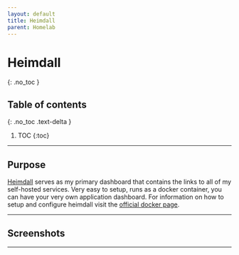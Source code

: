 ```yaml
---
layout: default
title: Heimdall
parent: Homelab
---
```


# Heimdall
{: .no_toc }

## Table of contents
{: .no_toc .text-delta }

1. TOC
{:toc}

---

## Purpose

[Heimdall](https://heimdall.site/) serves as my primary dashboard that contains the links to all of my self-hosted services. Very easy to setup, runs as a docker container, you can have your very own application dashboard. For information on how to setup and configure heimdall visit the [official docker page](https://hub.docker.com/r/linuxserver/heimdall/). 



---

## Screenshots



---